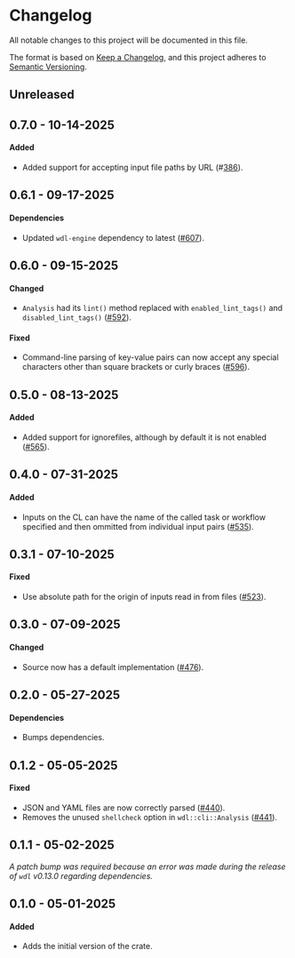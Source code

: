 # Changelog

All notable changes to this project will be documented in this file.

The format is based on [Keep a Changelog](https://keepachangelog.com/en/1.1.0/),
and this project adheres to [Semantic Versioning](https://semver.org/spec/v2.0.0.html).

## Unreleased

## 0.7.0 - 10-14-2025

#### Added

* Added support for accepting input file paths by URL (#[386](https://github.com/stjude-rust-labs/sprocket/pull/386)).

## 0.6.1 - 09-17-2025

#### Dependencies

* Updated `wdl-engine` dependency to latest ([#607](https://github.com/stjude-rust-labs/wdl/pull/607)).

## 0.6.0 - 09-15-2025

#### Changed

* `Analysis` had its `lint()` method replaced with `enabled_lint_tags()` and `disabled_lint_tags()` ([#592](https://github.com/stjude-rust-labs/wdl/pull/592)).

#### Fixed

* Command-line parsing of key-value pairs can now accept any special characters other than square brackets or curly braces ([#596](https://github.com/stjude-rust-labs/wdl/pull/596)).

## 0.5.0 - 08-13-2025

#### Added

* Added support for ignorefiles, although by default it is not enabled ([#565](https://github.com/stjude-rust-labs/wdl/pull/565)).

## 0.4.0 - 07-31-2025

#### Added

* Inputs on the CL can have the name of the called task or workflow specified and then ommitted from individual input pairs ([#535](https://github.com/stjude-rust-labs/wdl/pull/535)).

## 0.3.1 - 07-10-2025

#### Fixed

* Use absolute path for the origin of inputs read in from files ([#523](https://github.com/stjude-rust-labs/wdl/pull/523)).

## 0.3.0 - 07-09-2025

#### Changed

* Source now has a default implementation ([#476](https://github.com/stjude-rust-labs/wdl/pull/476)).

## 0.2.0 - 05-27-2025

#### Dependencies

* Bumps dependencies.

## 0.1.2 - 05-05-2025

#### Fixed

* JSON and YAML files are now correctly parsed ([#440](https://github.com/stjude-rust-labs/wdl/pull/440)).
* Removes the unused `shellcheck` option in `wdl::cli::Analysis` ([#441](https://github.com/stjude-rust-labs/wdl/pull/441)).

## 0.1.1 - 05-02-2025

_A patch bump was required because an error was made during the release of `wdl` v0.13.0 regarding dependencies._

## 0.1.0 - 05-01-2025

#### Added

* Adds the initial version of the crate.
